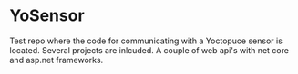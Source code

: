 # YoSensor
Test repo where the code for communicating with a Yoctopuce sensor is located.
Several projects are inlcuded. A couple of web api's with net core and asp.net frameworks.

